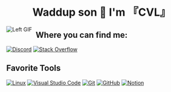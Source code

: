 <div align="center">
   <H1> Waddup son 👋 I'm 『CVL』</H1>
</div>
<div align="center">
  <img src="https://64.media.tumblr.com/7d88bfbb88ed91b050f1262ba458d891/74b254904f8c42e0-e7/s540x810/a96d904a78069ae31c29bfcb1f3175a7f2fe6c32.gif" alt="Left GIF" style="float: left; margin-right: 10px;">
</div>

## Where you can find me:
[![Discord](https://img.shields.io/badge/Join-Discord-7289DA?style=flat-square&logo=discord)](https://discord.gg/5Ys8gpWxTQ)
[![Stack Overflow](https://img.shields.io/badge/Find%20me%20on-Stack%20Overflow-008080?style=flat-square&logo=stackoverflow)](https://stackoverflow.com/users/23232816/cvl)

## Favorite Tools

[![Linux](https://img.shields.io/badge/Linux-FCC624?style=for-the-badge&logo=linux&logoColor=black)](https://www.linux.org/)
[![Visual Studio Code](https://img.shields.io/badge/Visual%20Studio%20Code-007ACC?style=for-the-badge&logo=visual-studio-code&logoColor=white)](https://code.visualstudio.com/)
[![Git](https://img.shields.io/badge/Git-F05032?style=for-the-badge&logo=git&logoColor=white)](https://git-scm.com/)
[![GitHub](https://img.shields.io/badge/GitHub-181717?style=for-the-badge&logo=github&logoColor=white)](https://github.com/)
[![Notion](https://img.shields.io/badge/Notion-000000?style=flat-square&logo=notion)](https://www.notion.so/)

